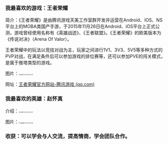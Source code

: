 ### 我最喜欢的游戏：王者荣耀

简介：《王者荣耀》是由腾讯游戏天美工作室群开发并运营在Android、IOS、NS平台上的MOBA类国产手游，于2015年11月26日在Android、iOS平台上正式公测，游戏曾经使用名称有《英雄战迹》、《王者联盟》。《王者荣耀》的欧美版本为《传说对决》（Arena Of Valor）。

王者荣耀中的玩法以竞技对战为主，玩家之间进行1V1、3V3、5V5等多种方式的PVP对战，在满足条件后可以参加游戏的排位赛等，还可以参加PVE的闯关模式，是属于推塔类型的游戏。

图片：<img src="C:\Users\方鑫\Desktop\游戏介绍\image\QQ图片20221220102709.png" alt="QQ图片20221220102709" style="zoom: 25%;" />

网址：[王者荣耀官方网站-腾讯游戏 (qq.com)](https://pvp.qq.com/)

### 我最喜欢的英雄：赵怀真

介绍：<img src="C:\Users\方鑫\Desktop\游戏介绍\image\QQ图片20221220103257.png" alt="QQ图片20221220103257" style="zoom:25%;" />

图片：<img src="C:\Users\方鑫\Desktop\游戏介绍\image\QQ截图20221220103558.png" alt="QQ截图20221220103558" style="zoom:25%;" />



### 收获：可以学会与人交流，提高情商，学会团队合作。